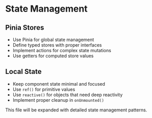 # State Management

## Pinia Stores

- Use Pinia for global state management
- Define typed stores with proper interfaces
- Implement actions for complex state mutations
- Use getters for computed store values

## Local State

- Keep component state minimal and focused
- Use `ref()` for primitive values
- Use `reactive()` for objects that need deep reactivity
- Implement proper cleanup in `onUnmounted()`

This file will be expanded with detailed state management patterns.
